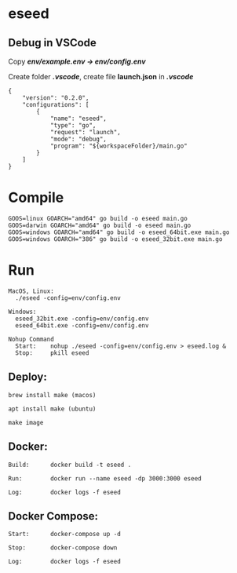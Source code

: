 # eseed

## Debug in VSCode

Copy ***env/example.env -> env/config.env***

Create folder ***.vscode***, create file **launch.json** in ***.vscode***

```
{
	"version": "0.2.0",
	"configurations": [
		{
			"name": "eseed",
			"type": "go",
			"request": "launch",
			"mode": "debug",
			"program": "${workspaceFolder}/main.go"
		}
	]
}
```

# Compile

```
GOOS=linux GOARCH="amd64" go build -o eseed main.go
GOOS=darwin GOARCH="amd64" go build -o eseed main.go
GOOS=windows GOARCH="amd64" go build -o eseed_64bit.exe main.go
GOOS=windows GOARCH="386" go build -o eseed_32bit.exe main.go
```

# Run

```
MacOS, Linux:
  ./eseed -config=env/config.env

Windows:
  eseed_32bit.exe -config=env/config.env
  eseed_64bit.exe -config=env/config.env

Nohup Command
  Start:	nohup ./eseed -config=env/config.env > eseed.log &
  Stop:		pkill eseed
```

## Deploy:

```
brew install make (macos)

apt install make (ubuntu)

make image
```

## Docker:

```
Build:		docker build -t eseed .

Run:		docker run --name eseed -dp 3000:3000 eseed

Log:		docker logs -f eseed
```

## Docker Compose:

```
Start:		docker-compose up -d

Stop:		docker-compose down

Log:		docker logs -f eseed
```